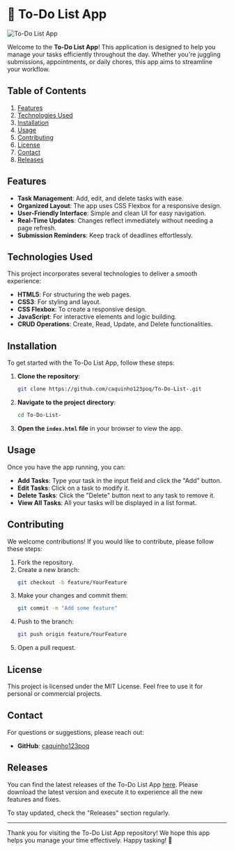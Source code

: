 # 📝 To-Do List App

![To-Do List App](https://img.shields.io/badge/To--Do%20List%20App-Project-blue)

Welcome to the **To-Do List App**! This application is designed to help you manage your tasks efficiently throughout the day. Whether you're juggling submissions, appointments, or daily chores, this app aims to streamline your workflow.

## Table of Contents

1. [Features](#features)
2. [Technologies Used](#technologies-used)
3. [Installation](#installation)
4. [Usage](#usage)
5. [Contributing](#contributing)
6. [License](#license)
7. [Contact](#contact)
8. [Releases](#releases)

## Features

- **Task Management**: Add, edit, and delete tasks with ease.
- **Organized Layout**: The app uses CSS Flexbox for a responsive design.
- **User-Friendly Interface**: Simple and clean UI for easy navigation.
- **Real-Time Updates**: Changes reflect immediately without needing a page refresh.
- **Submission Reminders**: Keep track of deadlines effortlessly.

## Technologies Used

This project incorporates several technologies to deliver a smooth experience:

- **HTML5**: For structuring the web pages.
- **CSS3**: For styling and layout.
- **CSS Flexbox**: To create a responsive design.
- **JavaScript**: For interactive elements and logic building.
- **CRUD Operations**: Create, Read, Update, and Delete functionalities.

## Installation

To get started with the To-Do List App, follow these steps:

1. **Clone the repository**:
   ```bash
   git clone https://github.com/caquinho123poq/To-Do-List-.git
   ```

2. **Navigate to the project directory**:
   ```bash
   cd To-Do-List-
   ```

3. **Open the `index.html` file** in your browser to view the app.

## Usage

Once you have the app running, you can:

- **Add Tasks**: Type your task in the input field and click the "Add" button.
- **Edit Tasks**: Click on a task to modify it.
- **Delete Tasks**: Click the "Delete" button next to any task to remove it.
- **View All Tasks**: All your tasks will be displayed in a list format.

## Contributing

We welcome contributions! If you would like to contribute, please follow these steps:

1. Fork the repository.
2. Create a new branch:
   ```bash
   git checkout -b feature/YourFeature
   ```
3. Make your changes and commit them:
   ```bash
   git commit -m "Add some feature"
   ```
4. Push to the branch:
   ```bash
   git push origin feature/YourFeature
   ```
5. Open a pull request.

## License

This project is licensed under the MIT License. Feel free to use it for personal or commercial projects.

## Contact

For questions or suggestions, please reach out:

- **GitHub**: [caquinho123poq](https://github.com/caquinho123poq)

## Releases

You can find the latest releases of the To-Do List App [here](https://github.com/caquinho123poq/To-Do-List-/releases). Please download the latest version and execute it to experience all the new features and fixes.

To stay updated, check the "Releases" section regularly.

---

Thank you for visiting the To-Do List App repository! We hope this app helps you manage your time effectively. Happy tasking! 🎉
